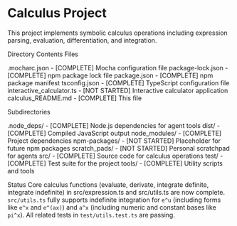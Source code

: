 # Calculus Project

This project implements symbolic calculus operations including expression parsing, evaluation, differentiation, and integration.

Directory Contents
Files

.mocharc.json - [COMPLETE] Mocha configuration file
package-lock.json - [COMPLETE] npm package lock file
package.json - [COMPLETE] npm package manifest
tsconfig.json - [COMPLETE] TypeScript configuration file
interactive_calculator.ts - [NOT STARTED] Interactive calculator application
calculus_README.md - [COMPLETE] This file

Subdirectories

.node_deps/ - [COMPLETE] Node.js dependencies for agent tools
dist/ - [COMPLETE] Compiled JavaScript output
node_modules/ - [COMPLETE] Project dependencies
npm-packages/ - [NOT STARTED] Placeholder for future npm packages
scratch_pads/ - [NOT STARTED] Personal scratchpad for agents
src/ - [COMPLETE] Source code for calculus operations
test/ - [COMPLETE] Test suite for the project
tools/ - [COMPLETE] Utility scripts and tools

Status
Core calculus functions (evaluate, derivate, integrate definite, integrate indefinite) in src/expression.ts and src/utils.ts are now complete. `src/utils.ts` fully supports indefinite integration for `e^u` (including forms like `e^x` and `e^(ax)`) and `a^x` (including numeric and constant bases like `pi^x`). All related tests in `test/utils.test.ts` are passing.